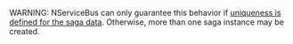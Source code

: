 WARNING: NServiceBus can only guarantee this behavior if [uniqueness is defined for the saga data](/nservicebus/sagas/message-correlation.md#uniqueness). Otherwise, more than one saga instance may be created.
